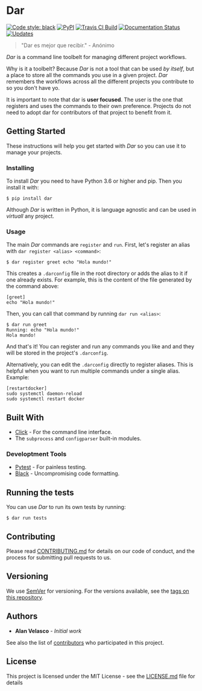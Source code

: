 # Dar

[![Code style: black](https://img.shields.io/badge/code%20style-black-000000.svg)](https://github.com/ambv/black)
[![PyPI](https://img.shields.io/pypi/v/dar.svg)](https://pypi.org/p/dar)
[![Travis CI Build](https://img.shields.io/travis/alanbato/dar.svg)](https://travis-ci.org/alanbato/dar)
[![Documentation Status](https://readthedocs.org/projects/dar/badge/?version=latest)](https://dar.readthedocs.io/en/latest/?badge=latest)
[![Updates](https://pyup.io/repos/github/alanbato/dar/shield.svg)](https://pyup.io/repos/github/alanbato/dar/)

> "Dar es mejor que recibir." - Anónimo

_Dar_ is a command line toolbelt for managing different project workflows.

Why is it a toolbelt? Because _Dar_ is not a tool that can be used _by itself_, but a place to store all the commands you use in a given project. _Dar_ remembers the workflows across all the different projects you contribute to so you don't have yo.

It is important to note that dar is **user focused**. The user is the one that registers and uses the commands to their own preference. Projects do not need to adopt dar for contributors of that project to benefit from it. 

## Getting Started

These instructions will help you get started with _Dar_ so you can use it to manage your projects. 

### Installing

To install _Dar_ you need to have Python 3.6 or higher and pip.
Then you install it with:

```
$ pip install dar
```

Although _Dar_ is written in Python, it is language agnostic and can be used in _virtuall_ any project. 

### Usage

The main _Dar_ commands are `register` and `run`.
First, let's register an alias with `dar register <alias> <command>`:

```
$ dar register greet echo "Hola mundo!"
```

This creates a `.darconfig` file in the root directory or adds the alias to it if one already exists.
For example, this is the content of the file generated by the command above:
```
[greet]
echo "Hola mundo!"
```

Then, you can call that command by running `dar run <alias>`:

```
$ dar run greet
Running: echo "Hola mundo!"
Hola mundo!
```

And that's it! You can register and run any commands you like and and they will be stored in the project's `.darconfig`.

Alternatively, you can edit the `.darconfig` directly to register aliases. This is helpful when you want to run multiple commands under a single alias.
Example:
```
[restartdocker]
sudo systemctl daemon-reload
sudo systemctl restart docker
```

## Built With

* [Click](http://click.pocoo.org/) - For the command line interface.
* The `subprocess` and `configparser` built-in modules.

### Developtment Tools

* [Pytest](https://docs.pytest.org/) - For painless testing.
* [Black](https://github.com/ambv/black) - Uncompromising code formatting.

## Running the tests

You can use _Dar_ to run its own tests by running:

```
$ dar run tests
```


## Contributing

Please read [CONTRIBUTING.md](https://github.com/alanbato/dar/blob/master/CONTRIBUTING.md) for details on our code of conduct, and the process for submitting pull requests to us.

## Versioning

We use [SemVer](http://semver.org/) for versioning. For the versions available, see the [tags on this repository](https://github.com/your/project/tags). 

## Authors

* **Alan Velasco** - *Initial work*

See also the list of [contributors](https://github.com/alanbato/dar/contributors) who participated in this project.

## License

This project is licensed under the MIT License - see the [LICENSE.md](LICENSE.md) file for details
